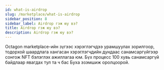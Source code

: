 ```yaml
---
id: what-is-airdrop
slug: /marketplace/what-is-airdrop
sidebar_position: 8
sidebar_label: Airdrop гэж юу вэ?
title: Airdrop гэж юу вэ?
description: Airdrop гэж юу вэ?
---
```


Octagon marketplace-ийн зүгээс хэрэглэгчдээ урамшуулах зорилгоор, тодорхой шаардлага хангасан хэрэглэгчдийн дундаас санамсаргүйгээр сонгож NFT бэлэглэх ажиллагаа юм. Бүх процесс 100 хувь санамсаргүй байдлаар явагдах тул та ч бас Буха эзэмшиж оролцоорой.